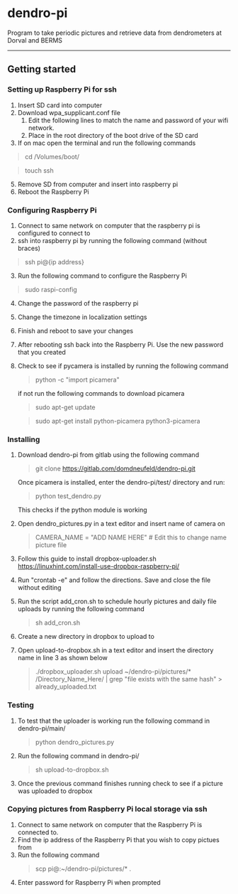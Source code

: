 # dendro-pi

Program to take periodic pictures and retrieve data from dendrometers at Dorval and BERMS
 - --
## Getting started
### Setting up Raspberry Pi for ssh
1. Insert SD card into computer
2. Download wpa_supplicant.conf file
   1. Edit the following lines to match the name and password of your wifi network. 
   2. Place in the root directory of the boot drive of the SD card
3. If on mac open the terminal and run the following commands
> cd /Volumes/boot/

> touch ssh
5. Remove SD from computer and insert into raspberry pi
6. Reboot the Raspberry Pi

### Configuring Raspberry Pi
1. Connect to same network on computer that the raspberry pi is configured to connect to 
2. ssh into raspberry pi by running the following command (without braces)

> ssh pi@{ip address}

3. Run the following command to configure the Raspberry Pi

> sudo raspi-config

4. Change the password of the raspberry pi
5. Change the timezone in localization settings
6. Finish and reboot to save your changes
7. After rebooting ssh back into the Raspberry Pi. Use the new password that you created

8. Check to see if pycamera is installed by running the following command
   > python -c "import picamera"
   
   if not run the following commands to download picamera
   > sudo apt-get update 
 
   >sudo apt-get install python-picamera python3-picamera

### Installing 
1. Download dendro-pi from gitlab using the following command

    > git clone https://gitlab.com/domdneufeld/dendro-pi.git

   Once picamera is installed, enter the dendro-pi/test/ directory and run:
   > python test_dendro.py 
   
   This checks if the python module is working

2. Open dendro_pictures.py in a text editor and insert name of camera on 
   > CAMERA_NAME = "ADD NAME HERE"  # Edit this to change name picture file

3. Follow this guide to install dropbox-uploader.sh https://linuxhint.com/install-use-dropbox-raspberry-pi/
4. Run "crontab -e" and follow the directions. Save and close the file without editing
5. Run the script add_cron.sh to schedule hourly pictures and daily file uploads by running the following command
   > sh add_cron.sh
6. Create a new directory in dropbox to upload to
7. Open upload-to-dropbox.sh in a text editor and insert the directory name in line 3 as shown below
   > ./dropbox_uploader.sh upload ~/dendro-pi/pictures/* /Directory_Name_Here/ | grep "file exists with the same hash" > already_uploaded.txt

### Testing
1. To test that the uploader is working run the following command in dendro-pi/main/
   > python dendro_pictures.py

2. Run the following command in dendro-pi/
   > sh upload-to-dropbox.sh
 
3. Once the previous command finishes running check to see if a picture was uploaded to dropbox

### Copying pictures from Raspberry Pi local storage via ssh
1. Connect to same network on computer that the Raspberry Pi is connected to.
2. Find the ip address of the Raspberry Pi that you wish to copy pictues from
3. Run the following command
   > scp pi@<ip address>:~/dendro-pi/pictures/* .
4. Enter password for Raspberry Pi when prompted
